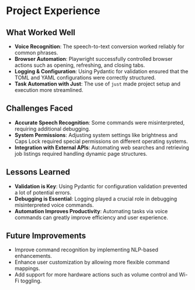 # Project Experience

## What Worked Well
- **Voice Recognition**: The speech-to-text conversion worked reliably for common phrases.
- **Browser Automation**: Playwright successfully controlled browser actions such as opening, refreshing, and closing tabs.
- **Logging & Configuration**: Using Pydantic for validation ensured that the TOML and YAML configurations were correctly structured.
- **Task Automation with Just**: The use of `just` made project setup and execution more streamlined.

## Challenges Faced
- **Accurate Speech Recognition**: Some commands were misinterpreted, requiring additional debugging.
- **System Permissions**: Adjusting system settings like brightness and Caps Lock required special permissions on different operating systems.
- **Integration with External APIs**: Automating web searches and retrieving job listings required handling dynamic page structures.

## Lessons Learned
- **Validation is Key**: Using Pydantic for configuration validation prevented a lot of potential errors.
- **Debugging is Essential**: Logging played a crucial role in debugging misinterpreted voice commands.
- **Automation Improves Productivity**: Automating tasks via voice commands can greatly improve efficiency and user experience.

## Future Improvements
- Improve command recognition by implementing NLP-based enhancements.
- Enhance user customization by allowing more flexible command mappings.
- Add support for more hardware actions such as volume control and Wi-Fi toggling.

